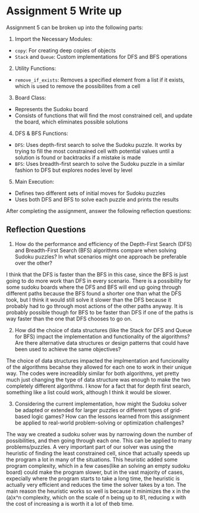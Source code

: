 # Assignment 5 Write up

Assignment 5 can be broken up into the following parts:
1. Import the Necessary Modules:
- `copy`: For creating deep copies of objects
- `Stack` and `Queue`: Custom implementations for DFS and BFS operations
2. Utility Functions: 
- `remove_if_exists`: Removes a specified element from a list if it exists, which is used to remove the possibilites from a cell
3. Board Class:
- Represents the Sudoku board
- Consists of functions that will find the most constrained cell, and update the board, which eliminates possible solutions
4. DFS & BFS Functions:
- `DFS`: Uses depth-first search to solve the Sudoku puzzle. It works by trying to fill the most constrained cell with potential values until a solution is found or backtracks if a mistake is made
- `BFS`: Uses breadth-first search to solve the Sudoku puzzle in a similar fashion to DFS but explores nodes level by level
5. Main Execution:
- Defines two different sets of initial moves for Sudoku puzzles
- Uses both DFS and BFS to solve each puzzle and prints the results


After completing the assignment, answer the following reflection questions:

## Reflection Questions

1. How do the performance and efficiency of the Depth-First Search (DFS) and Breadth-First Search (BFS) algorithms compare when solving Sudoku puzzles? In what scenarios might one approach be preferable over the other?

I think that the DFS is faster than the BFS in this case, since the BFS is just going to do more work than DFS in every scenario. There is a possibility for some sudoku boards where the DFS and BFS will end up going through different paths because the BFS found a shorter one than what the DFS took, but I think it would still solve it slower than the DFS because it probably had to go through most actions of the other paths anyway. It is probably possible though for BFS to be faster than DFS if one of the paths is way faster than the one that DFS chooses to go on.


2. How did the choice of data structures (like the Stack for DFS and Queue for BFS) impact the implementation and functionality of the algorithms? Are there alternative data structures or design patterns that could have been used to achieve the same objectives?

The choice of data structures impacted the implmentation and funcionality of the algorithms becahse they allowed for each one to work in their unique way. The codes were increadibly similar for both algorithms, yet pretty much just changing the type of data structure was enough to make the two completely different algorithms. I know for a fact that for depth first search, something like a list could work, although I think it would be slower.

3. Considering the current implementation, how might the Sudoku solver be adapted or extended for larger puzzles or different types of grid-based logic games? How can the lessons learned from this assignment be applied to real-world problem-solving or optimization challenges?

The way we created a sudoku solver was by narrowing down the number of possibilities, and then going through each one. This can be applied to many problems/puzzles. A very important part of our solver was using the heuristic of finding the least constrained cell, since that actually speeds up the program a lot in many of the situations. This heuristic added some program complexity, which in a few cases(like an solving an empty sudoku board) could make the program slower, but in the vast majority of cases, expecially where the program starts to take a long time, the heuristic is actually very efficient and reduces the time the solver takes by a ton. The main reason the heuristic works so well is because it minimizes the x in the (a)x^n complexity, which on the scale of n being up to 81, reducing x with the cost of increasing a is worth it a lot of theb time.